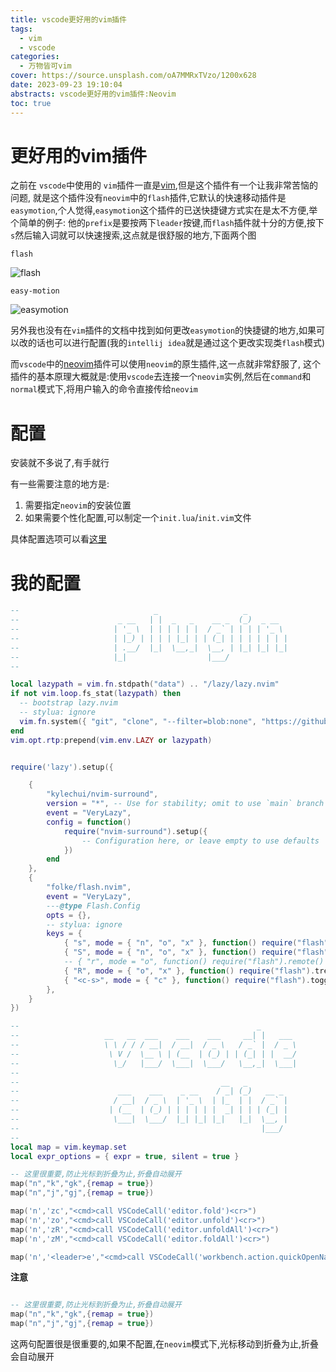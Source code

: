 ```yaml
---
title: vscode更好用的vim插件
tags:
  - vim
  - vscode
categories:
  - 万物皆可vim
cover: https://source.unsplash.com/oA7MMRxTVzo/1200x628
date: 2023-09-23 19:10:04
abstracts: vscode更好用的vim插件:Neovim
toc: true
---
```




# 更好用的vim插件

之前在 `vscode`中使用的 `vim`插件一直是[vim](https://marketplace.visualstudio.com/items?itemName=vscodevim.vim),但是这个插件有一个让我非常苦恼的问题,
就是这个插件没有`neovim`中的`flash`插件,它默认的快速移动插件是`easymotion`,个人觉得,`easymotion`这个插件的已送快捷键方式实在是太不方便,举个简单的例子:
他的`prefix`是要按两下`leader`按键,而`flash`插件就十分的方便,按下`s`然后输入词就可以快速搜索,这点就是很舒服的地方,下面两个图
<!--more-->

`flash`

![flash](flash-demo.gif)

`easy-motion`

![easymotion](easy-motion.gif)

另外我也没有在`vim`插件的文档中找到如何更改`easymotion`的快捷键的地方,如果可以改的话也可以进行配置(我的`intellij idea`就是通过这个更改实现类`flash`模式)

而`vscode`中的[neovim](https://marketplace.visualstudio.com/items?itemName=asvetliakov.vscode-neovim)插件可以使用`neovim`的原生插件,这一点就非常舒服了,
这个插件的基本原理大概就是:使用`vscode`去连接一个`neovim`实例,然后在`command`和`normal`模式下,将用户输入的命令直接传给`neovim`



# 配置

安装就不多说了,有手就行

有一些需要注意的地方是:

1. 需要指定`neovim`的安装位置
2. 如果需要个性化配置,可以制定一个`init.lua`/`init.vim`文件


具体配置选项可以看[这里](https://github.com/vscode-neovim/vscode-neovim)


# 我的配置


```lua
--                              _                   _
--                      _ __   | |  _   _    __ _  (_)  _ __
--                     | '_ \  | | | | | |  / _` | | | | '_ \
--                     | |_) | | | | |_| | | (_| | | | | | | |
--                     | .__/  |_|  \__,_|  \__, | |_| |_| |_|
--                     |_|                  |___/
--

local lazypath = vim.fn.stdpath("data") .. "/lazy/lazy.nvim"
if not vim.loop.fs_stat(lazypath) then
  -- bootstrap lazy.nvim
  -- stylua: ignore
  vim.fn.system({ "git", "clone", "--filter=blob:none", "https://github.com/folke/lazy.nvim.git", "--branch=stable", lazypath })
end
vim.opt.rtp:prepend(vim.env.LAZY or lazypath)


require('lazy').setup({

    {
        "kylechui/nvim-surround",
        version = "*", -- Use for stability; omit to use `main` branch for the latest features
        event = "VeryLazy",
        config = function()
            require("nvim-surround").setup({
                -- Configuration here, or leave empty to use defaults
            })
        end
    },
    {
        "folke/flash.nvim",
        event = "VeryLazy",
        ---@type Flash.Config
        opts = {},
        -- stylua: ignore
        keys = {
            { "s", mode = { "n", "o", "x" }, function() require("flash").jump() end, desc = "Flash" },
            { "S", mode = { "n", "o", "x" }, function() require("flash").treesitter() end, desc = "Flash Treesitter" },
            -- { "r", mode = "o", function() require("flash").remote() end, desc = "Remote Flash" },
            { "R", mode = { "o", "x" }, function() require("flash").treesitter_search() end, desc = "Treesitter Search" },
            { "<c-s>", mode = { "c" }, function() require("flash").toggle() end, desc = "Toggle Flash Search" },
        },
    }
})

--                                                     _
--                   __   __  ___    ___    ___     __| |   ___
--                   \ \ / / / __|  / __|  / _ \   / _` |  / _ \
--                    \ V /  \__ \ | (__  | (_) | | (_| | |  __/
--                     \_/   |___/  \___|  \___/   \__,_|  \___|
--
--                                             __   _
--                      ___    ___    _ __    / _| (_)   __ _
--                     / __|  / _ \  | '_ \  | |_  | |  / _` |
--                    | (__  | (_) | | | | | |  _| | | | (_| |
--                     \___|  \___/  |_| |_| |_|   |_|  \__, |
--                                                      |___/
--
local map = vim.keymap.set
local expr_options = { expr = true, silent = true }

-- 这里很重要,防止光标到折叠为止,折叠自动展开
map("n","k","gk",{remap = true})
map("n","j","gj",{remap = true})

map('n','zc',"<cmd>call VSCodeCall('editor.fold')<cr>")
map('n','zo',"<cmd>call VSCodeCall('editor.unfold')<cr>")
map('n','zR',"<cmd>call VSCodeCall('editor.unfoldAll')<cr>")
map('n','zM',"<cmd>call VSCodeCall('editor.foldAll')<cr>")

map('n','<leader>e',"<cmd>call VSCodeCall('workbench.action.quickOpenNavigateNextInFilePicker')<cr>",{remap=true})

```

**注意**

```lua

-- 这里很重要,防止光标到折叠为止,折叠自动展开
map("n","k","gk",{remap = true})
map("n","j","gj",{remap = true})
```

这两句配置很是很重要的,如果不配置,在`neovim`模式下,光标移动到折叠为止,折叠会自动展开





